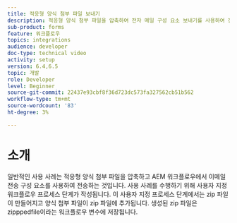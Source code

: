 ```yaml
---
title: 적응형 양식 첨부 파일 보내기
description: 적응형 양식 첨부 파일을 압축하여 전자 메일 구성 요소 보내기를 사용하여 전송합니다
sub-product: forms
feature: 워크플로우
topics: integrations
audience: developer
doc-type: technical video
activity: setup
version: 6.4,6.5
topic: 개발
role: Developer
level: Beginner
source-git-commit: 22437e93cbf8f36d723dc573fa327562cb51b562
workflow-type: tm+mt
source-wordcount: '83'
ht-degree: 3%

---
```



# 소개


일반적인 사용 사례는 적응형 양식 첨부 파일을 압축하고 AEM 워크플로우에서 이메일 전송 구성 요소를 사용하여 전송하는 것입니다. 사용 사례를 수행하기 위해 사용자 지정 워크플로우 프로세스 단계가 작성됩니다. 이 사용자 지정 프로세스 단계에서는 zip 파일이 만들어지고 양식 첨부 파일이 zip 파일에 추가됩니다. 생성된 zip 파일은 zipppedfile이라는 워크플로우 변수에 저장됩니다.

